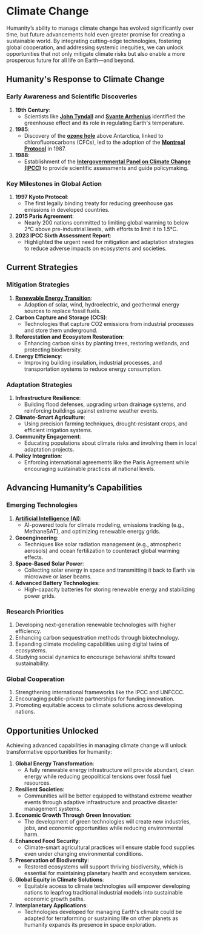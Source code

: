 # Climate Change

Humanity’s ability to manage climate change has evolved significantly over time, but future advancements hold even greater promise for creating a sustainable world. By integrating cutting-edge technologies, fostering global cooperation, and addressing systemic inequities, we can unlock opportunities that not only mitigate climate risks but also enable a more prosperous future for all life on Earth—and beyond.

## **Humanity's Response to Climate Change**

### **Early Awareness and Scientific Discoveries**

1. **19th Century**:
   * Scientists like [**John Tyndall**](../misc/translating_targeted_therapies_in_combination_with_radiotherapy.md) and [**Svante Arrhenius**](broken-reference) identified the greenhouse effect and its role in regulating Earth's temperature.
2. **1985**:
   * Discovery of the [**ozone hole**](../space/roswell.md) above Antarctica, linked to chlorofluorocarbons (CFCs), led to the adoption of the [**Montreal Protocol**](../physics/high_frequency_waves.md) in 1987.
3. **1988**:
   * Establishment of the [**Intergovernmental Panel on Climate Change (IPCC)**](../misc/the_meaning_of_bitcoin.md) to provide scientific assessments and guide policymaking.

### **Key Milestones in Global Action**

1. **1997 Kyoto Protocol**:
   * The first legally binding treaty for reducing greenhouse gas emissions in developed countries.
2. **2015 Paris Agreement**:
   * Nearly 200 nations committed to limiting global warming to below 2°C above pre-industrial levels, with efforts to limit it to 1.5°C.
3. **2023 IPCC Sixth Assessment Report**:
   * Highlighted the urgent need for mitigation and adaptation strategies to reduce adverse impacts on ecosystems and societies.

## **Current Strategies**

### **Mitigation Strategies**

1. [**Renewable Energy Transition**](broken-reference):
   * Adoption of solar, wind, hydroelectric, and geothermal energy sources to replace fossil fuels.
2. **Carbon Capture and Storage (CCS)**:
   * Technologies that capture CO2 emissions from industrial processes and store them underground.
3. **Reforestation and Ecosystem Restoration**:
   * Enhancing carbon sinks by planting trees, restoring wetlands, and protecting biodiversity.
4. **Energy Efficiency**:
   * Improving building insulation, industrial processes, and transportation systems to reduce energy consumption.

### **Adaptation Strategies**

1. **Infrastructure Resilience**:
   * Building flood defenses, upgrading urban drainage systems, and reinforcing buildings against extreme weather events.
2. **Climate-Smart Agriculture**:
   * Using precision farming techniques, drought-resistant crops, and efficient irrigation systems.
3. **Community Engagement**:
   * Educating populations about climate risks and involving them in local adaptation projects.
4. **Policy Integration**:
   * Enforcing international agreements like the Paris Agreement while encouraging sustainable practices at national levels.

## **Advancing Humanity’s Capabilities**

### **Emerging Technologies**

1. [**Artificial Intelligence (AI)**](../ai/artificial_intelligence.md):
   * AI-powered tools for climate modeling, emissions tracking (e.g., MethaneSAT), and optimizing renewable energy grids.
2. **Geoengineering**:
   * Techniques like solar radiation management (e.g., atmospheric aerosols) and ocean fertilization to counteract global warming effects.
3. **Space-Based Solar Power**:
   * Collecting solar energy in space and transmitting it back to Earth via microwave or laser beams.
4. **Advanced Battery Technologies**:
   * High-capacity batteries for storing renewable energy and stabilizing power grids.

### **Research Priorities**

1. Developing next-generation renewable technologies with higher efficiency.
2. Enhancing carbon sequestration methods through biotechnology.
3. Expanding climate modeling capabilities using digital twins of ecosystems.
4. Studying social dynamics to encourage behavioral shifts toward sustainability.

### **Global Cooperation**

1. Strengthening international frameworks like the IPCC and UNFCCC.
2. Encouraging public-private partnerships for funding innovation.
3. Promoting equitable access to climate solutions across developing nations.

## **Opportunities Unlocked**

Achieving advanced capabilities in managing climate change will unlock transformative opportunities for humanity:

1. **Global Energy Transformation**:
   * A fully renewable energy infrastructure will provide abundant, clean energy while reducing geopolitical tensions over fossil fuel resources.
2. **Resilient Societies**:
   * Communities will be better equipped to withstand extreme weather events through adaptive infrastructure and proactive disaster management systems.
3. **Economic Growth Through Green Innovation**:
   * The development of green technologies will create new industries, jobs, and economic opportunities while reducing environmental harm.
4. **Enhanced Food Security**:
   * Climate-smart agricultural practices will ensure stable food supplies even under changing environmental conditions.
5. **Preservation of Biodiversity**:
   * Restored ecosystems will support thriving biodiversity, which is essential for maintaining planetary health and ecosystem services.
6. **Global Equity in Climate Solutions**:
   * Equitable access to climate technologies will empower developing nations to leapfrog traditional industrial models into sustainable economic growth paths.
7. **Interplanetary Applications**:
   * Technologies developed for managing Earth's climate could be adapted for terraforming or sustaining life on other planets as humanity expands its presence in space exploration.
